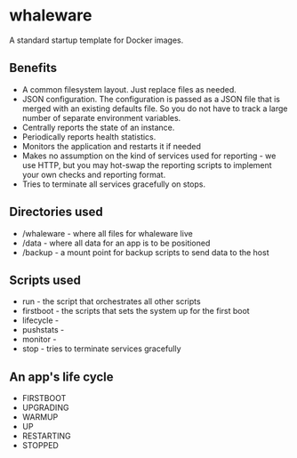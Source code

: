 whaleware
=========

A standard startup template for Docker images.

Benefits
--------
- A common filesystem layout. Just replace files as needed.
- JSON configuration. The configuration is passed as a JSON file that is merged with an existing defaults file. 
  So you do not have to track a large number of separate environment variables. 
- Centrally reports the state of an instance. 
- Periodically reports health statistics.
- Monitors the application and restarts it if needed
- Makes no assumption on the kind of services used for reporting - we use HTTP, but you may hot-swap the reporting
  scripts to implement your own checks and reporting format.
- Tries to terminate all services gracefully on stops.



Directories used
----------------

- /whaleware - where all files for whaleware live
- /data - where all data for an app is to be positioned
- /backup - a mount point for backup scripts to send data to the host


Scripts used
------------

- run - the script that orchestrates all other scripts
- firstboot - the scripts that sets the system up for the first boot
- lifecycle -
- pushstats -
- monitor -
- stop - tries to terminate services gracefully



An app's life cycle
-------------------

- FIRSTBOOT
- UPGRADING
- WARMUP
- UP
- RESTARTING
- STOPPED




